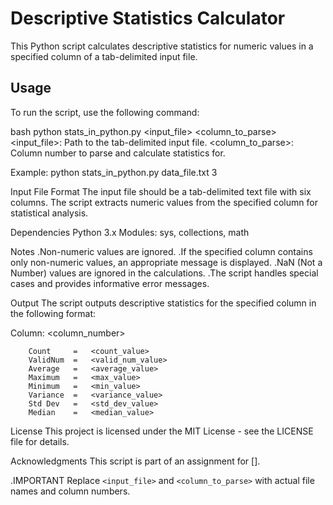# Descriptive Statistics Calculator

This Python script calculates descriptive statistics for numeric values in a specified column of a tab-delimited input file.

## Usage

To run the script, use the following command:

bash
python stats_in_python.py <input_file> <column_to_parse>
<input_file>: Path to the tab-delimited input file.
<column_to_parse>: Column number to parse and calculate statistics for.

Example:
python stats_in_python.py data_file.txt 3


Input File Format
The input file should be a tab-delimited text file with six columns. The script extracts numeric values from the specified column for statistical analysis.

Dependencies
Python 3.x
Modules: sys, collections, math

Notes
.Non-numeric values are ignored.
.If the specified column contains only non-numeric values, an appropriate message is displayed.
.NaN (Not a Number) values are ignored in the calculations.
.The script handles special cases and provides informative error messages.

Output
The script outputs descriptive statistics for the specified column in the following format:

 Column: <column_number>

        Count     =   <count_value>
        ValidNum  =   <valid_num_value>
        Average   =   <average_value>
        Maximum   =   <max_value>
        Minimum   =   <min_value>
        Variance  =   <variance_value>
        Std Dev   =   <std_dev_value>
        Median    =   <median_value>
        
License
This project is licensed under the MIT License - see the LICENSE file for details.

Acknowledgments
This script is part of an assignment for [].

.IMPORTANT
Replace `<input_file>` and `<column_to_parse>` with actual file names and column numbers.
